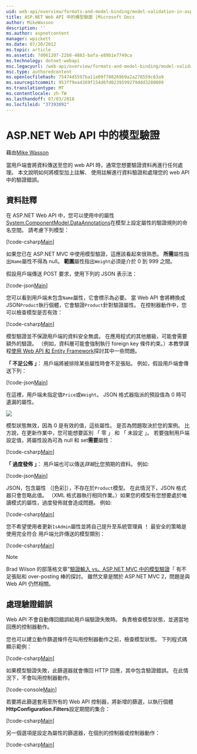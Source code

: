 ```yaml
---
uid: web-api/overview/formats-and-model-binding/model-validation-in-aspnet-web-api
title: ASP.NET Web API 中的模型驗證 |Microsoft Docs
author: MikeWasson
description: ''
ms.author: aspnetcontent
manager: wpickett
ms.date: 07/20/2012
ms.topic: article
ms.assetid: 7d061207-22b8-4883-bafa-e89b1e7749ca
ms.technology: dotnet-webapi
msc.legacyurl: /web-api/overview/formats-and-model-binding/model-validation-in-aspnet-web-api
msc.type: authoredcontent
ms.openlocfilehash: 75474d5597ba11e09f788269b9a2a278559c63a9
ms.sourcegitcommit: 953ff9ea4369f154d6fd0239599279ddd3280009
ms.translationtype: MT
ms.contentlocale: zh-TW
ms.lasthandoff: 07/03/2018
ms.locfileid: "37393092"
---
```

<a name="model-validation-in-aspnet-web-api"></a>ASP.NET Web API 中的模型驗證
====================
藉由[Mike Wasson](https://github.com/MikeWasson)

當用戶端會將資料傳送至您的 web API 時，通常您想要驗證資料再進行任何處理。 本文說明如何將模型加上註解、 使用註解進行資料驗證和處理您的 web API 中的驗證錯誤。

## <a name="data-annotations"></a>資料註釋

在 ASP.NET Web API 中，您可以使用中的屬性[System.ComponentModel.DataAnnotations](/dotnet/api/system.componentmodel.dataannotations)在模型上設定屬性的驗證規則的命名空間。 請考慮下列模型：

[!code-csharp[Main](model-validation-in-aspnet-web-api/samples/sample1.cs)]

如果您已在 ASP.NET MVC 中使用模型驗證，這應該看起來很熟悉。 **所需**屬性指出`Name`屬性不得為 null。 **範圍**屬性指出`Weight`必須是介於 0 到 999 之間。

假設用戶端傳送 POST 要求，使用下列的 JSON 表示法：

[!code-json[Main](model-validation-in-aspnet-web-api/samples/sample2.json)]

您可以看到用戶端未包含`Name`屬性，它會標示為必要。 當 Web API 會將轉換成 JSON`Product`執行個體，它會驗證`Product`針對驗證屬性。 在控制器動作中，您可以檢查模型是否有效：

[!code-csharp[Main](model-validation-in-aspnet-web-api/samples/sample3.cs)]

模型驗證並不保證用戶端的資料安全無虞。 在應用程式的其他層級，可能會需要額外的驗證。 （例如，資料層可能會強制執行 foreign key 條件約束。）本教學課程[使用 Web API 和 Entity Framework](../data/using-web-api-with-entity-framework/part-1.md)探討其中一些問題。

**「 不足公佈 」**： 用戶端將被排除某些屬性時會不足張貼。 例如，假設用戶端會傳送下列：

[!code-json[Main](model-validation-in-aspnet-web-api/samples/sample4.json)]

在這裡，用戶端未指定值`Price`或`Weight`。 JSON 格式器指派的預設值為 0 時可遺漏的屬性。

![](model-validation-in-aspnet-web-api/_static/image1.png)

模型狀態無效，因為 0 是有效的值，這些屬性。 是否為問題取決於您的案例。 比方說，在更新作業中，您可能想要區別 「 零 」 和 「 未設定 」。 若要強制用戶端設定值，將屬性設為可為 null 和 set**需要**屬性：

[!code-csharp[Main](model-validation-in-aspnet-web-api/samples/sample5.cs?highlight=1-2)]

**「 過度發佈 」**： 用戶端也可以傳送*詳細*比您預期的資料。 例如: 

[!code-json[Main](model-validation-in-aspnet-web-api/samples/sample6.json)]

JSON，包含屬性 （[色彩]），不存在於`Product`模型。 在此情況下，JSON 格式器只會忽略此值。 （XML 格式器執行相同作業。）如果您的模型有您想要處於唯讀模式的屬性，過度發佈就會造成問題。 例如: 

[!code-csharp[Main](model-validation-in-aspnet-web-api/samples/sample7.cs)]

您不希望使用者更新`IsAdmin`屬性並將自己提升至系統管理員 ！ 最安全的策略是使用完全符合 用戶端允許傳送的模型類別：

[!code-csharp[Main](model-validation-in-aspnet-web-api/samples/sample8.cs)]

> [!NOTE]
> Brad Wilson 的部落格文章"[驗證輸入 vs。ASP.NET MVC 中的模型驗證](http://bradwilson.typepad.com/blog/2010/01/input-validation-vs-model-validation-in-aspnet-mvc.html)「 有不足張貼和 over-posting 棒的探討。 雖然文章是關於 ASP.NET MVC 2，問題是與 Web API 仍然相關。


## <a name="handling-validation-errors"></a>處理驗證錯誤

Web API 不會自動傳回錯誤給用戶端驗證失敗時。 負責檢查模型狀態，並適當地回應的控制器動作。

您也可以建立動作篩選條件在叫用控制器動作之前，檢查模型狀態。 下列程式碼顯示範例：

[!code-csharp[Main](model-validation-in-aspnet-web-api/samples/sample9.cs)]

如果模型驗證失敗，此篩選器就會傳回 HTTP 回應，其中包含驗證錯誤。 在此情況下，不會叫用控制器動作。

[!code-console[Main](model-validation-in-aspnet-web-api/samples/sample10.cmd)]

若要將此篩選套用至所有的 Web API 控制器，將新增的篩選，以執行個體**HttpConfiguration.Filters**設定期間的集合：

[!code-csharp[Main](model-validation-in-aspnet-web-api/samples/sample11.cs)]

另一個選項是設定為屬性的篩選器，在個別的控制器或控制器動作：

[!code-csharp[Main](model-validation-in-aspnet-web-api/samples/sample12.cs)]
